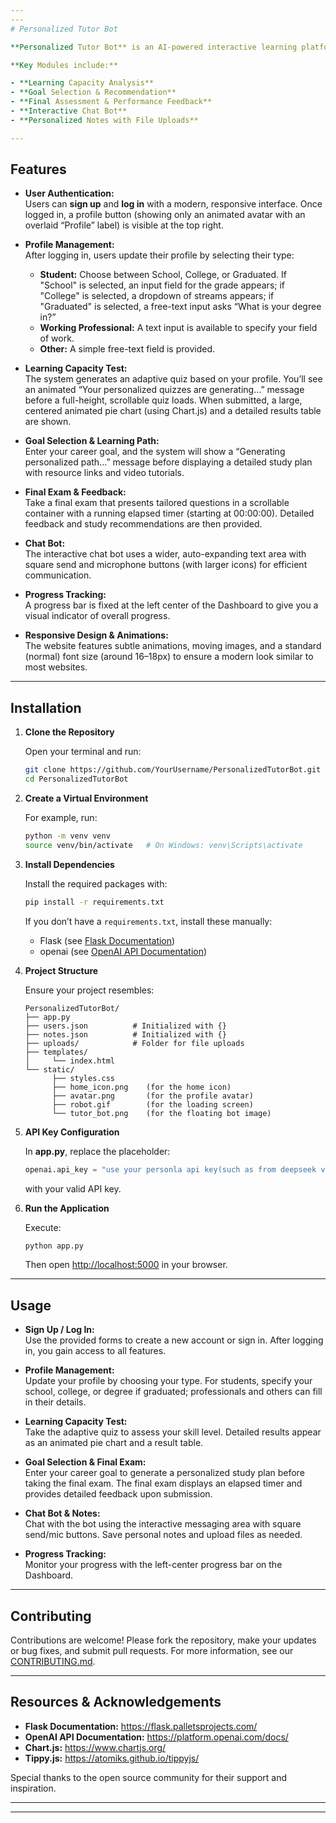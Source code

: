 ```yaml
---
---
# Personalized Tutor Bot

**Personalized Tutor Bot** is an AI-powered interactive learning platform that helps users assess their learning capacity, create personalized career goals, and receive detailed performance feedback through adaptive quizzes and intelligent study plans.

**Key Modules include:**

- **Learning Capacity Analysis**  
- **Goal Selection & Recommendation**  
- **Final Assessment & Performance Feedback**  
- **Interactive Chat Bot**  
- **Personalized Notes with File Uploads**

---
```


## Features

- **User Authentication:**  
  Users can **sign up** and **log in** with a modern, responsive interface. Once logged in, a profile button (showing only an animated avatar with an overlaid “Profile” label) is visible at the top right.
  
- **Profile Management:**  
  After logging in, users update their profile by selecting their type:
  - **Student:** Choose between School, College, or Graduated. If "School" is selected, an input field for the grade appears; if "College" is selected, a dropdown of streams appears; if "Graduated" is selected, a free-text input asks “What is your degree in?”  
  - **Working Professional:** A text input is available to specify your field of work.  
  - **Other:** A simple free-text field is provided.
  
- **Learning Capacity Test:**  
  The system generates an adaptive quiz based on your profile. You’ll see an animated “Your personalized quizzes are generating…” message before a full-height, scrollable quiz loads. When submitted, a large, centered animated pie chart (using Chart.js) and a detailed results table are shown.
  
- **Goal Selection & Learning Path:**  
  Enter your career goal, and the system will show a “Generating personalized path…” message before displaying a detailed study plan with resource links and video tutorials.
  
- **Final Exam & Feedback:**  
  Take a final exam that presents tailored questions in a scrollable container with a running elapsed timer (starting at 00:00:00). Detailed feedback and study recommendations are then provided.
  
- **Chat Bot:**  
  The interactive chat bot uses a wider, auto-expanding text area with square send and microphone buttons (with larger icons) for efficient communication.
  
- **Progress Tracking:**  
  A progress bar is fixed at the left center of the Dashboard to give you a visual indicator of overall progress.

- **Responsive Design & Animations:**  
  The website features subtle animations, moving images, and a standard (normal) font size (around 16–18px) to ensure a modern look similar to most websites.

---

## Installation

1. **Clone the Repository**

   Open your terminal and run:
   ```bash
   git clone https://github.com/YourUsername/PersonalizedTutorBot.git
   cd PersonalizedTutorBot
   ```

2. **Create a Virtual Environment**

   For example, run:
   ```bash
   python -m venv venv
   source venv/bin/activate   # On Windows: venv\Scripts\activate
   ```

3. **Install Dependencies**

   Install the required packages with:
   ```bash
   pip install -r requirements.txt
   ```
   If you don’t have a `requirements.txt`, install these manually:
   - Flask (see [Flask Documentation](https://flask.palletsprojects.com/))
   - openai (see [OpenAI API Documentation](https://platform.openai.com/docs/))

4. **Project Structure**

   Ensure your project resembles:
   ```
   PersonalizedTutorBot/
   ├── app.py
   ├── users.json          # Initialized with {}
   ├── notes.json          # Initialized with {}
   ├── uploads/            # Folder for file uploads
   ├── templates/
   │     └── index.html
   └── static/
         ├── styles.css
         ├── home_icon.png    (for the home icon)
         ├── avatar.png       (for the profile avatar)
         ├── robot.gif        (for the loading screen)
         └── tutor_bot.png    (for the floating bot image)
   ```

5. **API Key Configuration**

   In **app.py**, replace the placeholder:
   ```python
   openai.api_key = "use your personla api key(such as from deepseek v2 rover)"
   ```
   with your valid API key.

6. **Run the Application**

   Execute:
   ```bash
   python app.py
   ```
   Then open [http://localhost:5000](http://localhost:5000) in your browser.

---

## Usage

- **Sign Up / Log In:**  
  Use the provided forms to create a new account or sign in. After logging in, you gain access to all features.

- **Profile Management:**  
  Update your profile by choosing your type. For students, specify your school, college, or degree if graduated; professionals and others can fill in their details.

- **Learning Capacity Test:**  
  Take the adaptive quiz to assess your skill level. Detailed results appear as an animated pie chart and a result table.

- **Goal Selection & Final Exam:**  
  Enter your career goal to generate a personalized study plan before taking the final exam. The final exam displays an elapsed timer and provides detailed feedback upon submission.

- **Chat Bot & Notes:**  
  Chat with the bot using the interactive messaging area with square send/mic buttons. Save personal notes and upload files as needed.

- **Progress Tracking:**  
  Monitor your progress with the left-center progress bar on the Dashboard.

---

## Contributing

Contributions are welcome! Please fork the repository, make your updates or bug fixes, and submit pull requests. For more information, see our [CONTRIBUTING.md](https://github.com/YourUsername/PersonalizedTutorBot/blob/main/CONTRIBUTING.md).

---

## Resources & Acknowledgements

- **Flask Documentation:** https://flask.palletsprojects.com/  
- **OpenAI API Documentation:** https://platform.openai.com/docs/  
- **Chart.js:** https://www.chartjs.org/  
- **Tippy.js:** https://atomiks.github.io/tippyjs/  

Special thanks to the open source community for their support and inspiration.

---
---
